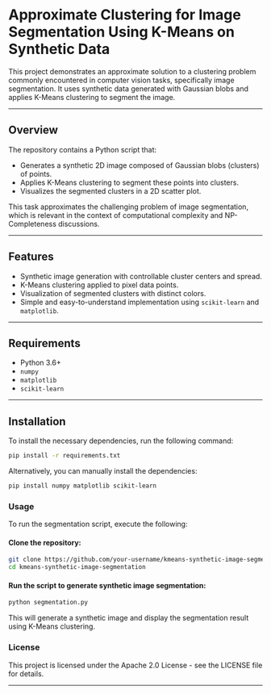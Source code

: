 # Approximate Clustering for Image Segmentation Using K-Means on Synthetic Data

This project demonstrates an approximate solution to a clustering problem commonly encountered in computer vision tasks, specifically image segmentation. It uses synthetic data generated with Gaussian blobs and applies K-Means clustering to segment the image.

---

## Overview

The repository contains a Python script that:

- Generates a synthetic 2D image composed of Gaussian blobs (clusters) of points.
- Applies K-Means clustering to segment these points into clusters.
- Visualizes the segmented clusters in a 2D scatter plot.

This task approximates the challenging problem of image segmentation, which is relevant in the context of computational complexity and NP-Completeness discussions.

---

## Features

- Synthetic image generation with controllable cluster centers and spread.
- K-Means clustering applied to pixel data points.
- Visualization of segmented clusters with distinct colors.
- Simple and easy-to-understand implementation using `scikit-learn` and `matplotlib`.

---

## Requirements

- Python 3.6+
- `numpy`
- `matplotlib`
- `scikit-learn`

---

## Installation

To install the necessary dependencies, run the following command:

```bash
pip install -r requirements.txt
```

Alternatively, you can manually install the dependencies:

```bash
pip install numpy matplotlib scikit-learn
```

### Usage

To run the segmentation script, execute the following:

#### Clone the repository:

```bash
git clone https://github.com/your-username/kmeans-synthetic-image-segmentation.git
cd kmeans-synthetic-image-segmentation
```

#### Run the script to generate synthetic image segmentation:

```bash
python segmentation.py
```

This will generate a synthetic image and display the segmentation result using K-Means clustering.

### License

This project is licensed under the Apache 2.0 License - see the LICENSE file for details.

---
